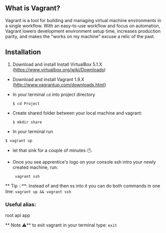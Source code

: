 
## What is Vagrant?
Vagrant is a tool for building and managing virtual machine environments in a single workflow. With an easy-to-use workflow and focus on automation, Vagrant lowers development environment setup time, increases production parity, and makes the "works on my machine" excuse a relic of the past.

## Installation

1. Download and install Install VirtualBox 5.1.X (https://www.virtualbox.org/wiki/Downloads)

* Download and install Vagrant 1.9.X (http://www.vagrantup.com/downloads.html)

* In your terminal `cd` into project directory

  ```
  $ cd Project
  ```

* Create shared folder between your local machine and vagrant:

  ```
  $ mkdir share
  ```

* In your terminal run

 ```
 $ vagrant up
 ```

* let that sink for a couple of minutes 🕐.

* Once you see apprentice's logo on your console
 ssh intro your newly created machine, run:

  ```
   vagrant ssh
   ```


** Tip 💡**: Instead of and then ss into it you can do both commands in one line: `vagrant up && vagrant ssh`


### Useful alias:

root
api
app


** Note ⚠️**  to exit vagrant in your terminal type: `exit`
